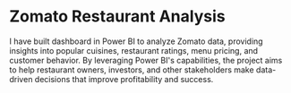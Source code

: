 # Zomato Restaurant Analysis
I have built dashboard in Power BI to analyze Zomato data, providing insights into popular cuisines, restaurant ratings, menu pricing, and customer behavior. By leveraging Power BI's capabilities, the project aims to help restaurant owners, investors, and other stakeholders make data-driven decisions that improve profitability and success.
